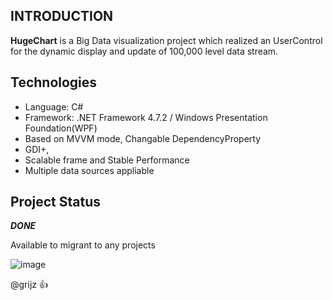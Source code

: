## INTRODUCTION
__HugeChart__ is a Big Data visualization project which realized an UserControl for the dynamic display and update of 100,000 level data stream.
 
## Technologies
* Language: C#
* Framework: .NET Framework 4.7.2 / Windows Presentation Foundation(WPF)
* Based on MVVM mode, Changable DependencyProperty 
* GDI+, 
* Scalable frame and Stable Performance
* Multiple data sources appliable

## Project Status
__*DONE*__

Available to migrant to any projects


![image](https://raw.githubusercontent.com/gritjz/HugeChart/master/Image/Result.jpg)

@grijz :+1: 
